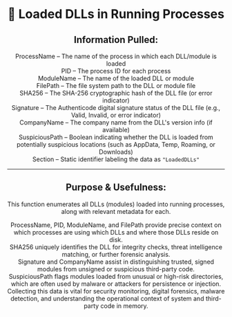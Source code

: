 <div align="center">

# 🧬 Loaded DLLs in Running Processes

## **Information Pulled:**  
ProcessName – The name of the process in which each DLL/module is loaded  
PID – The process ID for each process  
ModuleName – The name of the loaded DLL or module  
FilePath – The file system path to the DLL or module file  
SHA256 – The SHA-256 cryptographic hash of the DLL file (or error indicator)  
Signature – The Authenticode digital signature status of the DLL file (e.g., Valid, Invalid, or error indicator)  
CompanyName – The company name from the DLL's version info (if available)  
SuspiciousPath – Boolean indicating whether the DLL is loaded from potentially suspicious locations (such as AppData, Temp, Roaming, or Downloads)  
Section – Static identifier labeling the data as `"LoadedDLLs"`

---

## **Purpose & Usefulness:**  
This function enumerates all DLLs (modules) loaded into running processes, along with relevant metadata for each.

ProcessName, PID, ModuleName, and FilePath provide precise context on which processes are using which DLLs and where those DLLs reside on disk.  
SHA256 uniquely identifies the DLL for integrity checks, threat intelligence matching, or further forensic analysis.  
Signature and CompanyName assist in distinguishing trusted, signed modules from unsigned or suspicious third-party code.  
SuspiciousPath flags modules loaded from unusual or high-risk directories, which are often used by malware or attackers for persistence or injection.  
Collecting this data is vital for security monitoring, digital forensics, malware detection, and understanding the operational context of system and third-party code in memory.

</div>

